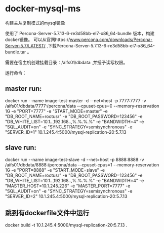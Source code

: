 # docker-mysql-ms

构建主从复制模式的mysql镜像

使用了 Percona-Server-5.7.13-6-re3d58bb-el7-x86_64-bundle 版本，构建docker镜像。
可以从官网https://www.percona.com/downloads/Percona-Server-5.7/LATEST/ ,下载Percona-Server-5.7.13-6-re3d58bb-el7-x86_64-bundle.tar 。

需要在宿主机创建挂载目录：/aifs01/dbdata ,并授予读写权限。

运行命令：
## master run:
docker run --name image-test-master -d --net=host -p 7777:7777  -v /aifs01/dbdata/7777:/percona/data --cpuset-cpus=0 --memory-reservation 1G -e "PORT=7777" -e "START_MODE=master" -e "DB_ROOT_NAME=rootusr" -e "DB_ROOT_PASSWORD=123456" -e "DB_WHITE_LIST=10.1.*.*,192.168.*.*,%.%.%.%" -e "BANDWIDTH=4" -e "SQL_AUDIT=on" -e "SYNC_STRATEGY=semisynchronous" -e "SERVER_ID=1" 10.1.245.4:5000/mysql-replication-20:5.7.13

## slave run:
docker run --name image-test-slave -d --net=host -p 8888:8888  -v /aifs01/dbdata/8888:/percona/data --cpuset-cpus=1 --memory-reservation 1G -e "PORT=8888" -e "START_MODE=slave" -e "DB_ROOT_NAME=rootusr" -e "DB_ROOT_PASSWORD=123456" -e "DB_WHITE_LIST=10.1.*.*,192.168.*.*,%.%.%.%" -e "BANDWIDTH=4" -e "MASTER_HOST=10.1.245.226" -e "MASTER_PORT=7777"    -e "SQL_AUDIT=on" -e "SYNC_STRATEGY=semisynchronous" -e "SERVER_ID=2" 10.1.245.4:5000/mysql-replication-20:5.7.13

## 跳到有dockerfile文件中运行
docker build -t 10.1.245.4:5000/mysql-replication-20:5.7.13 .

